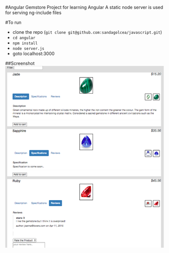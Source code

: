 #Angular Gemstore
Project for learning Angular
A static node server is used for serving ng-include files

#To run
* clone the repo (`git clone git@github.com:sandagolcea/javascript.git`)  
* `cd angular`  
* `npm install`  
* `node server.js`  
* goto localhost:3000  

##Screenshot
![Angular Gemstore](gemstore.png?raw=true "Angular Gemstore")
